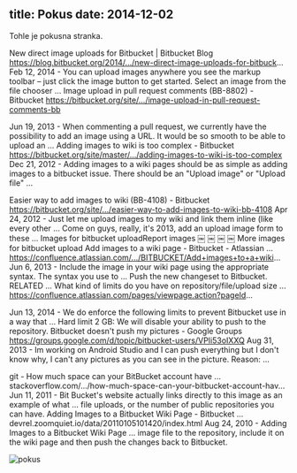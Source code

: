 title: Pokus
date: 2014-12-02
---

Tohle je pokusna stranka.

New direct image uploads for Bitbucket | Bitbucket Blog
https://blog.bitbucket.org/2014/.../new-direct-image-uploads-for-bitbuck...
Feb 12, 2014 - You can upload images anywhere you see the markup toolbar – just click the image button to get started. Select an image from the file chooser ...
Image upload in pull request comments (BB-8802) - Bitbucket
https://bitbucket.org/site/.../image-upload-in-pull-request-comments-bb

Jun 19, 2013 - When commenting a pull request, we currently have the possibility to add an image using a URL. It would be so smooth to be able to upload an ...
Adding images to wiki is too complex - Bitbucket
https://bitbucket.org/site/master/.../adding-images-to-wiki-is-too-complex
Dec 21, 2012 - Adding images to a wiki pages should be as simple as adding images to a bitbucket issue. There should be an "Upload image" or "Upload file" ...

Easier way to add images to wiki (BB-4108) - Bitbucket
https://bitbucket.org/site/.../easier-way-to-add-images-to-wiki-bb-4108
Apr 24, 2012 - Just let me upload images to my wiki and link them inline (like every other ... Come on guys, really, it's 2013, add an upload image form to these ...
Images for bitbucket uploadReport images
￼
￼
￼
￼
More images for bitbucket upload
Add images to a wiki page - Bitbucket - Atlassian ...
https://confluence.atlassian.com/.../BITBUCKET/Add+images+to+a+wiki...
Jun 6, 2013 - Include the image in your wiki page using the appropriate syntax. The syntax you use to ... Push the new changeset to Bitbucket. RELATED ...
What kind of limits do you have on repository/file/upload size ...
https://confluence.atlassian.com/pages/viewpage.action?pageId...

Jun 13, 2014 - We do enforce the following limits to prevent Bitbucket use in a way that ... Hard limit 2 GB: We will disable your ability to push to the repository.
Bitbucket doesn't push my pictures - Google Groups
https://groups.google.com/d/topic/bitbucket-users/VPIi53oIXXQ
Aug 31, 2013 - Im working on Android Studio and I can push everything but I don't know why, I can't any pictures as you can see in the picture. Reason: ...

git - How much space can your BitBucket account have ...
stackoverflow.com/.../how-much-space-can-your-bitbucket-account-hav...
Jun 11, 2011 - Bit Bucket's website actually links directly to this image as an example of what ... file uploads, or the number of public repositories you can have.
Adding Images to a Bitbucket Wiki Page - Bitbucket ...
devrel.zoomquiet.io/data/20110105101420/index.html
Aug 24, 2010 - Adding Images to a Bitbucket Wiki Page ... image file to the repository, include it on the wiki page and then push the changes back to Bitbucket.



![pokus](https://lh6.googleusercontent.com/-QebfKPhXH-8/VH0JqrHy3zI/AAAAAAAA6kM/KfGomUFjeNk/s750/moustache.gif)
